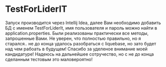 # TestForLiderIT
Запуск производится через Intellij Idea, далее Вам необходимо добавить БД с именем TestForLiderIt, имя пользователя и пароль можно найти в application.properties.
Были реализованы практически все методы, запрошенные Вами. Не уверен, что полностью правильно, но я старался.. не до конца удалось разобраться с liquebase, но зато будет над чем рабоать в будущем! 
Спасибо за уделеное внимание моей кандидатуре! Надеюсь на дальнейшее сотручество, но с не до конца сделанным тестовым это маловероятно! 

